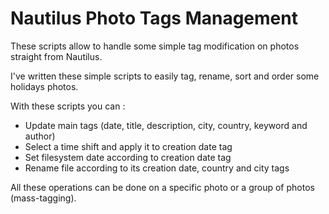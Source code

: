 Nautilus Photo Tags Management
===================

These scripts allow to handle some simple tag modification on photos straight from Nautilus.

I've written these simple scripts to easily tag, rename, sort and order some holidays photos.

With these scripts you can :
  * Update main tags (date, title, description, city, country, keyword and author)
  * Select a time shift and apply it to creation date tag
  * Set filesystem date according to creation date tag
  * Rename file according to its creation date, country and city tags

All these operations can be done on a specific photo or a group of photos (mass-tagging).
